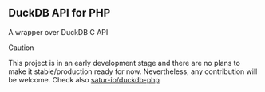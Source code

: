 ## DuckDB API for PHP

A wrapper over DuckDB C API

> [!CAUTION]
> This project is in an early development stage and there are no plans to make it stable/production ready for now. Nevertheless, any contribution will be welcome. Check also [satur-io/duckdb-php](https://github.com/satur-io/duckdb-php)

